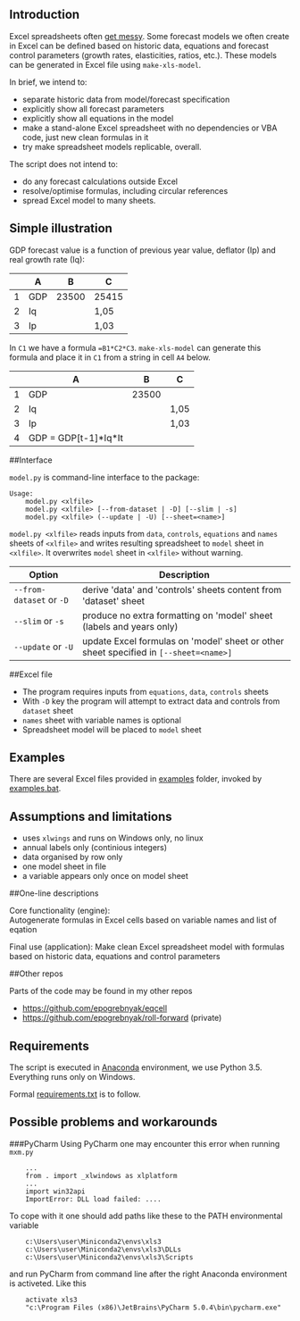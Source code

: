 ## Introduction

Excel spreadsheets often [get messy](problem.md). Some forecast models we often create in Excel can be defined based on historic data, equations and forecast control parameters (growth rates, elasticities, ratios, etc.). These models can be generated in Excel file using ```make-xls-model```.

In brief, we intend to:
- separate historic data from model/forecast specification 
- explicitly show all forecast parameters 
- explicitly show all equations in the model  
- make a stand-alone Excel spreadsheet with no dependencies or VBA code, just new clean formulas in it
- try make spreadsheet models replicable, overall.

The script does not intend to:
- do any forecast calculations outside Excel
- resolve/optimise formulas, including circular references
- spread Excel model to many sheets.

## Simple illustration

GDP forecast value is a function of previous year value, deflator (Ip) and real growth rate (Iq):

|   | A   | B     | C     |
|---|-----|-------|-------|
| 1 | GDP | 23500 | 25415 |
| 2 | Iq  |       | 1,05  |
| 3 | Ip  |       | 1,03  |

In ```C1``` we have a formula ```=B1*C2*C3```.  ```make-xls-model``` can generate this formula and place it in ```C1``` from a string in cell ```A4``` below.

|   | A   | B     | C     |
|---|-----|-------|-------|
| 1 | GDP | 23500 |       |
| 2 | Iq  |       | 1,05  |
| 3 | Ip  |       | 1,03  |
| 4 | GDP = GDP[t-1]\*Iq\*It  |       |  |

##Interface

```model.py``` is command-line interface to the package:

```
Usage:   
    model.py <xlfile> 
    model.py <xlfile> [--from-dataset | -D] [--slim | -s]
    model.py <xlfile> (--update | -U) [--sheet=<name>]
```

```model.py <xlfile>``` reads inputs from ```data```, ```controls```, ```equations``` and ```names``` 
sheets of ```<xlfile>``` and writes resulting spreadsheet to ```model``` sheet in ```<xlfile>```. 
It overwrites ```model``` sheet in ```<xlfile>``` without warning.

   
|   Option  | Description      |
|-----|------|
|```--from-dataset``` or ``-D`` |  derive 'data' and 'controls' sheets content from 'dataset' sheet |
|```--slim``` or ```-s```   |  produce no extra formatting on 'model' sheet (labels and years only) |
| ```--update``` or ```-U``` |  update Excel formulas on 'model' sheet or other sheet specified in ```[--sheet=<name>]``` |


##Excel file

- The program requires inputs from ```equations```,  ```data```, ```controls``` sheets 
- With ```-D``` key the program will attempt to extract data and controls from ```dataset``` sheet   
- ```names``` sheet with variable names is optional
- Spreadsheet model will be placed to ```model``` sheet


## Examples 

There are several Excel files provided in [examples](examples) folder, invoked by [examples.bat](examples/examples.bat).

## Assumptions and limitations

- uses ```xlwings``` and runs on Windows only, no linux
- annual labels only (continious integers)
- data organised by row only
- one model sheet in file
- a variable appears only once on model sheet

##One-line descriptions

Core functionality (engine):  
Autogenerate formulas in Excel cells based on variable names and list of eqation

Final use (application):
Make clean Excel spreadsheet model with formulas based on historic data, equations and control parameters

##Other repos

Parts of the code may be found in my other repos
- <https://github.com/epogrebnyak/eqcell>
- <https://github.com/epogrebnyak/roll-forward> (private)

## Requirements

The script is executed in [Anaconda](https://store.continuum.io/cshop/anaconda/) environment, we use Python 3.5. Everything runs only on Windows. 

Formal [requirements.txt](requirements.txt) is to follow.

## Possible problems and workarounds

###PyCharm
Using PyCharm one may encounter this error when running `mxm.py`

```
    ...
    from . import _xlwindows as xlplatform
    ...
    import win32api
    ImportError: DLL load failed: ....
```

To cope with it one should add paths like these to the PATH environmental variable

```
    c:\Users\user\Miniconda2\envs\xls3
    c:\Users\user\Miniconda2\envs\xls3\DLLs
    c:\Users\user\Miniconda2\envs\xls3\Scripts
```

and run PyCharm from command line after the right Anaconda environment is activeted. Like this

```
    activate xls3
    "c:\Program Files (x86)\JetBrains\PyCharm 5.0.4\bin\pycharm.exe"
```